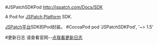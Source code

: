 #JSPatchSDKPod
http://jspatch.com/Docs/SDK

A Pod for [JSPatch Platform](http://jspatch.com/) SDK.

[JSPatch平台](http://jspatch.com/)SDK的Pod封装。
#CocoaPod
pod 'JSPatchSDKPod', '~> 1.5'

#更新日志
请查看官网--[点我看更新日志](http://jspatch.com/Index/sdk)